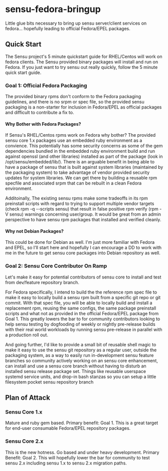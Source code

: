 # sensu-fedora-bringup
Little glue bits necessary to bring up sensu server/client services on fedora... hopefully leading to official Fedora/EPEL packages.

## Quick Start
The Sensu project's 5 minute quickstart guide for RHEL/Centos will work on fedora clients.  The Sensu provided binary packages will install and run on Fedora.  If you just want to try sensu out really quickly, follow the 5 minute quick start guide.

### Goal 1: Official Fedora Packaging
The provided binary rpms don't conform to the Fedora packaging guidelines, and there is no srpm or spec file, so the provided sensu packaging is a non-starter for inclusion in Fedora/EPEL as official packages and difficult to contribute a fix to.  

#### Why Bother with Fedora Packages?
If Sensu's RHEL/Centos rpms work on Fedora why bother?  The provided sensu core 1.x packages use an embedded ruby environment as a convience. This potentially has some security concerns as some of the gem dependencies bundled in the embedded ruby environment build and run against openssl (and other libraries) installed as part of the package (look in /opt/sensu/embedded/lib/).  There is an arguable benefit in being able to have a package of sensu that is built against system libraries (maintained by the packaging system) to take advantage of vendor provided security updates for system libraries.  We can get there by building a reusable rpm specfile and associated srpm that can be rebuilt in a clean Fedora environment. 

Additoinally, The existing sensu rpms make some tradeoffs in its rpm preinstall scripts with regard to trying to support multiple vendor targets (check rpm -q --scripts sensu) that result in false positive rpm verify (rpm -V sensu) warnings concerning user/group.  It would be great from an admin perspective to have sensu rpm packages that installed and verified cleanly.  

#### Why not Debian Packages?
This could be done for Debian as well.  I'm just more familiar with Fedora and EPEL, so I'll start here and hopefully I can encourage a DD to work with me in the future to get sensu core packages into Debian repository as well.

### Goal 2: Sensu Core Contributor On Ramp
Let's make it easy for potential contributors of sensu core to install and test from dev/feature repository branch. 

For Fedora specifically, I intend to build the the reference rpm spec file to make it easy to locally build a sensu rpm built from a specific git repo or git commit. With that spec file, you will be able to locally build and install a replacement rpm, reusing the same configs, the same package preinstall scripts and what not as provided in the official Fedora/EPEL package from Goal 1. This greatly lowers the bar to for community contributors looking to help sensu testing by dogfooding of weekly or nightly pre-release builds with their real world workloads by running sensu pre-release in parallel with a production roll out. 

And going further, I'd like to provide a small bit of reusable shell magic to make it easy to use the sensu git repository as a regular user, outside the packaging system, as a way to easily run in-development sensu feature branches so community actively working on an sensu core enhancement, can install and use a sensu core branch without having to disturb an installed sensu release package set.   Things like reusable userspace systemd service units, and drop-in bash stanzas so you can setup a little filesystem pocket sensu repository branch 

## Plan of Attack
### Sensu Core 1.x
Mature and ruby gem based. Primary benefit: Goal 1. This is a great target for end-user consumable Fedora/EPEL repository packages.

### Sensu Core 2.x
This is the new hotness. Go based and under heavy development.  Primary Benefit: Goal 2.  This will hopefully lower the bar for community to test sensu 2.x including sensu 1.x to sensu 2.x migration paths.
